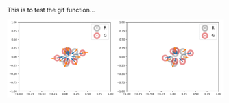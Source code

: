 This is to test the gif function...

<img src="../Figures/0_mmd_d_att.gif" alt="mmd_d_att" width="50%" height="50%"><img src="../Figures/0_mmd_d_rep.gif" alt="mmd_d_rep" width="50%" height="50%">
